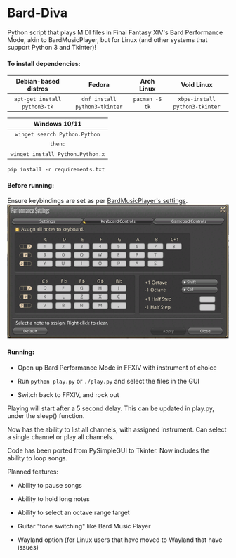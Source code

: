 # Bard-Diva

Python script that plays MIDI files in Final Fantasy XIV's Bard Performance Mode, akin to BardMusicPlayer, but for Linux (and other systems that support Python 3 and Tkinter)!

#### To install dependencies:

| Debian-based distros         | Fedora                        | Arch Linux     | Void Linux                     |
|:----------------------------:|:-----------------------------:|:--------------:|:------------------------------:|
| `apt-get install python3-tk` | `dnf install python3-tkinter` | `pacman -S tk` | `xbps-install python3-tkinter` |

| Windows 10/11                     |
|:---------------------------------:|
| `winget search Python.Python`     |
| `then:`                           |
| `winget install Python.Python.x`  |

`pip install -r requirements.txt`

#### Before running:

Ensure keybindings are set as per [BardMusicPlayer's settings](https://bardmusicplayer.com/perf_settings.png).
![image info](./perf_settings.png)

#### Running:

- Open up Bard Performance Mode in FFXIV with instrument of choice

- Run `python play.py` or `./play.py` and select the files in the GUI

- Switch back to FFXIV, and rock out

Playing will start after a 5 second delay. This can be updated in play.py, under the sleep() function.

Now has the ability to list all channels, with assigned instrument. Can select a single channel or play all channels.

Code has been ported from PySimpleGUI to Tkinter. Now includes the ability to loop songs.

Planned features:

- Ability to pause songs

- Ability to hold long notes

- Ability to select an octave range target

- Guitar "tone switching" like Bard Music Player

- Wayland option (for Linux users that have moved to Wayland that have issues)
